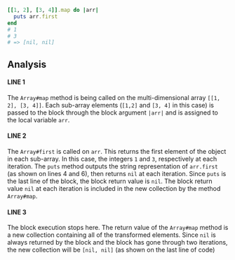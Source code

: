```ruby
[[1, 2], [3, 4]].map do |arr|
  puts arr.first
end
# 1
# 3
# => [nil, nil]
```

## Analysis

#### LINE 1
The `Array#map` method is being called on the multi-dimensional array `[[1, 2], [3, 4]]`.
Each sub-array elements (`[1,2]` and `[3, 4]` in this case) is passed to the block through the block argument `|arr|` and is assigned to the local variable `arr`.

#### LINE 2
The `Array#first` is called on `arr`.
This returns the first element of the object in each sub-array.
In this case, the integers `1` and `3`, respectively at each iteration.
The `puts` method outputs the string representation of `arr.first` (as shown on lines 4 and 6), then returns `nil` at each iteration.
Since `puts` is the last line of the block, the block return value is `nil`.
The block return value `nil` at each iteration is included in the new collection by the method `Array#map`.

#### LINE 3
The block execution stops here. The return value of the `Array#map` method is a new collection containing all of the transformed elements. Since `nil` is always returned by the block and the block has gone through two iterations, the new collection will be `[nil, nil]` (as shown on the last line of code)